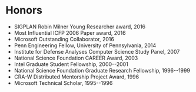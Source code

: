 Honors
======
  * SIGPLAN Robin Milner Young Researcher award, 2016
  * Most Influential ICFP 2006 Paper award, 2016
  * Microsoft Outstanding Collaborator, 2016
  * Penn Engineering Fellow, University of Pennsylvania, 2014
  * Institute for Defense Analyses Computer Science Study Panel, 2007
  * National Science Foundation CAREER Award, 2003
  * Intel Graduate Student Fellowship, 2000--2001
  * National Science Foundation Graduate Research Fellowship, 1996--1999
  * CRA-W Distributed Mentorship Project Award, 1996
  * Microsoft Technical Scholar, 1995--1996


